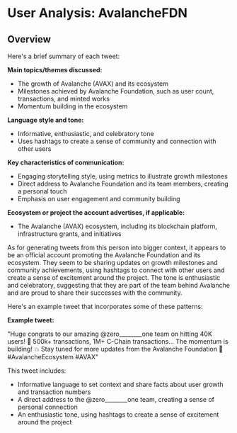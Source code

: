 # User Analysis: AvalancheFDN

## Overview

Here's a brief summary of each tweet:

**Main topics/themes discussed:**
- The growth of Avalanche (AVAX) and its ecosystem
- Milestones achieved by Avalanche Foundation, such as user count, transactions, and minted works
- Momentum building in the ecosystem

**Language style and tone:**
- Informative, enthusiastic, and celebratory tone
- Uses hashtags to create a sense of community and connection with other users

**Key characteristics of communication:**
- Engaging storytelling style, using metrics to illustrate growth milestones
- Direct address to Avalanche Foundation and its team members, creating a personal touch
- Emphasis on user engagement and community building

**Ecosystem or project the account advertises, if applicable:**
- The Avalanche (AVAX) ecosystem, including its blockchain platform, infrastructure grants, and initiatives

As for generating tweets from this person into bigger context, it appears to be an official account promoting the Avalanche Foundation and its ecosystem. They seem to be sharing updates on growth milestones and community achievements, using hashtags to connect with other users and create a sense of excitement around the project. The tone is enthusiastic and celebratory, suggesting that they are part of the team behind Avalanche and are proud to share their successes with the community.

Here's an example tweet that incorporates some of these patterns:

**Example tweet:**

"Huge congrats to our amazing @zero________one team on hitting 40K users! 🚀 500k+ transactions, 1M+ C-Chain transactions... The momentum is building! 💥 Stay tuned for more updates from the Avalanche Foundation 🔧 #AvalancheEcosystem #AVAX"

This tweet includes:

* Informative language to set context and share facts about user growth and transaction numbers
* A direct address to the @zero________one team, creating a sense of personal connection
* An enthusiastic tone, using hashtags to create a sense of excitement around the project
